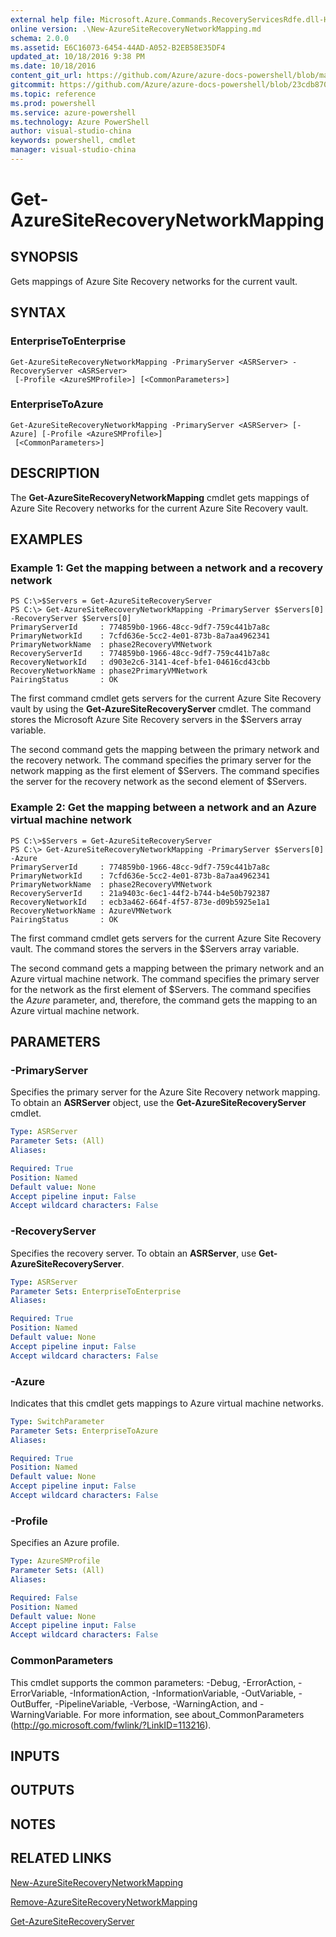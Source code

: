 ```yaml
---
external help file: Microsoft.Azure.Commands.RecoveryServicesRdfe.dll-Help.xml
online version: .\New-AzureSiteRecoveryNetworkMapping.md
schema: 2.0.0
ms.assetid: E6C16073-6454-44AD-A052-B2EB58E35DF4
updated_at: 10/18/2016 9:38 PM
ms.date: 10/18/2016
content_git_url: https://github.com/Azure/azure-docs-powershell/blob/master/azureps-cmdlets-docs/ServiceManagement/Azure.SiteRecovery/v2.1.0/Get-AzureSiteRecoveryNetworkMapping.md
gitcommit: https://github.com/Azure/azure-docs-powershell/blob/23cdb8705d4ab9807c0e21b238f3b134a7d49c7d/azureps-cmdlets-docs/ServiceManagement/Azure.SiteRecovery/v2.1.0/Get-AzureSiteRecoveryNetworkMapping.md
ms.topic: reference
ms.prod: powershell
ms.service: azure-powershell
ms.technology: Azure PowerShell
author: visual-studio-china
keywords: powershell, cmdlet
manager: visual-studio-china
---
```


# Get-AzureSiteRecoveryNetworkMapping

## SYNOPSIS
Gets mappings of Azure Site Recovery networks for the current vault.

## SYNTAX

### EnterpriseToEnterprise
```
Get-AzureSiteRecoveryNetworkMapping -PrimaryServer <ASRServer> -RecoveryServer <ASRServer>
 [-Profile <AzureSMProfile>] [<CommonParameters>]
```

### EnterpriseToAzure
```
Get-AzureSiteRecoveryNetworkMapping -PrimaryServer <ASRServer> [-Azure] [-Profile <AzureSMProfile>]
 [<CommonParameters>]
```

## DESCRIPTION
The **Get-AzureSiteRecoveryNetworkMapping** cmdlet gets mappings of Azure Site Recovery networks for the current Azure Site Recovery vault.

## EXAMPLES

### Example 1: Get the mapping between a network and a recovery network
```
PS C:\>$Servers = Get-AzureSiteRecoveryServer
PS C:\> Get-AzureSiteRecoveryNetworkMapping -PrimaryServer $Servers[0] -RecoveryServer $Servers[0]
PrimaryServerId     : 774859b0-1966-48cc-9df7-759c441b7a8c
PrimaryNetworkId    : 7cfd636e-5cc2-4e01-873b-8a7aa4962341
PrimaryNetworkName  : phase2RecoveryVMNetwork
RecoveryServerId    : 774859b0-1966-48cc-9df7-759c441b7a8c
RecoveryNetworkId   : d903e2c6-3141-4cef-bfe1-04616cd43cbb
RecoveryNetworkName : phase2PrimaryVMNetwork
PairingStatus       : OK
```

The first command cmdlet gets servers for the current Azure Site Recovery vault by using the **Get-AzureSiteRecoveryServer** cmdlet.
The command stores the Microsoft Azure Site Recovery servers in the $Servers array variable.

The second command gets the mapping between the primary network and the recovery network.
The command specifies the primary server for the network mapping as the first element of $Servers.
The command specifies the server for the recovery network as the second element of $Servers.

### Example 2: Get the mapping between a network and an Azure virtual machine network
```
PS C:\>$Servers = Get-AzureSiteRecoveryServer
PS C:\> Get-AzureSiteRecoveryNetworkMapping -PrimaryServer $Servers[0] -Azure
PrimaryServerId     : 774859b0-1966-48cc-9df7-759c441b7a8c
PrimaryNetworkId    : 7cfd636e-5cc2-4e01-873b-8a7aa4962341
PrimaryNetworkName  : phase2RecoveryVMNetwork
RecoveryServerId    : 21a9403c-6ec1-44f2-b744-b4e50b792387
RecoveryNetworkId   : ecb3a462-664f-4f57-873e-d09b5925e1a1
RecoveryNetworkName : AzureVMNetwork
PairingStatus       : OK
```

The first command cmdlet gets servers for the current Azure Site Recovery vault.
The command stores the servers in the $Servers array variable.

The second command gets a mapping between the primary network and an Azure virtual machine network.
The command specifies the primary server for the network as the first element of $Servers.
The command specifies the *Azure* parameter, and, therefore, the command gets the mapping to an Azure virtual machine network.

## PARAMETERS

### -PrimaryServer
Specifies the primary server for the Azure Site Recovery network mapping.
To obtain an **ASRServer** object, use the **Get-AzureSiteRecoveryServer** cmdlet.

```yaml
Type: ASRServer
Parameter Sets: (All)
Aliases: 

Required: True
Position: Named
Default value: None
Accept pipeline input: False
Accept wildcard characters: False
```

### -RecoveryServer
Specifies the recovery server.
To obtain an **ASRServer**, use **Get-AzureSiteRecoveryServer**.

```yaml
Type: ASRServer
Parameter Sets: EnterpriseToEnterprise
Aliases: 

Required: True
Position: Named
Default value: None
Accept pipeline input: False
Accept wildcard characters: False
```

### -Azure
Indicates that this cmdlet gets mappings to Azure virtual machine networks.

```yaml
Type: SwitchParameter
Parameter Sets: EnterpriseToAzure
Aliases: 

Required: True
Position: Named
Default value: None
Accept pipeline input: False
Accept wildcard characters: False
```

### -Profile
Specifies an Azure profile.

```yaml
Type: AzureSMProfile
Parameter Sets: (All)
Aliases: 

Required: False
Position: Named
Default value: None
Accept pipeline input: False
Accept wildcard characters: False
```

### CommonParameters
This cmdlet supports the common parameters: -Debug, -ErrorAction, -ErrorVariable, -InformationAction, -InformationVariable, -OutVariable, -OutBuffer, -PipelineVariable, -Verbose, -WarningAction, and -WarningVariable. For more information, see about_CommonParameters (http://go.microsoft.com/fwlink/?LinkID=113216).

## INPUTS

## OUTPUTS

## NOTES

## RELATED LINKS

[New-AzureSiteRecoveryNetworkMapping](.\New-AzureSiteRecoveryNetworkMapping.md)

[Remove-AzureSiteRecoveryNetworkMapping](.\Remove-AzureSiteRecoveryNetworkMapping.md)

[Get-AzureSiteRecoveryServer](.\Get-AzureSiteRecoveryServer.md)


